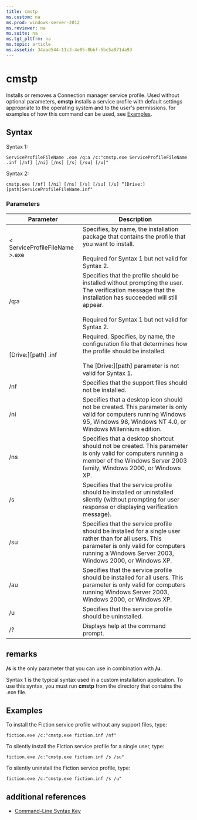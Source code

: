 ```yaml
---
title: cmstp
ms.custom: na
ms.prod: windows-server-2012
ms.reviewer: na
ms.suite: na
ms.tgt_pltfrm: na
ms.topic: article
ms.assetid: 34aad544-11c3-4e85-8bbf-5bc5a971da93
---
```

# cmstp
Installs or removes a Connection manager service profile. Used without optional parameters, **cmstp** installs a service profile with default settings appropriate to the operating system and to the user's permissions. for examples of how this command can be used, see [Examples](assetId:///c6d43992-8243-4f0a-8605-3152c8a8fe9a#BKMK_Examples).

## Syntax
Syntax 1:

```
ServiceProfileFileName .exe /q:a /c:"cmstp.exe ServiceProfileFileName .inf [/nf] [/ni] [/ns] [/s] [/su] [/u]"
```

Syntax 2:

```
cmstp.exe [/nf] [/ni] [/ns] [/s] [/su] [/u] “[Drive:][path]ServiceProfileFileName.inf"
```

### Parameters

|Parameter|Description|
|-------------|---------------|
|< ServiceProfileFileName >.exe|Specifies, by name, the installation package that contains the profile that you want to install.<br /><br />Required for Syntax 1 but not valid for Syntax 2.|
|\/q:a|Specifies that the profile should be installed without prompting the user. The verification message that the installation has succeeded will still appear.<br /><br />Required for Syntax 1 but not valid for Syntax 2.|
|\[Drive:\]\[path\] <ServiceProfileFileName>.inf|Required. Specifies, by name, the configuration file that determines how the profile should be installed.<br /><br />The \[Drive:\]\[path\] parameter is not valid for Syntax 1.|
|\/nf|Specifies that the support files should not be installed.|
|\/ni|Specifies that a desktop icon should not be created. This parameter is only valid for computers running Windows 95, Windows 98, Windows NT 4.0, or Windows Millennium edition.|
|\/ns|Specifies that a desktop shortcut should not be created. This parameter is only valid for computers running a member of the Windows Server 2003 family, Windows 2000, or Windows XP.|
|\/s|Specifies that the service profile should be installed or uninstalled silently \(without prompting for user response or displaying verification message\).|
|\/su|Specifies that the service profile should be installed for a single user rather than for all users. This parameter is only valid for computers running a Windows Server 2003, Windows 2000, or Windows XP.|
|\/au|Specifies that the service profile should be installed for all users. This parameter is only valid for computers running Windows Server 2003, Windows 2000, or Windows XP.|
|\/u|Specifies that the service profile should be uninstalled.|
|\/?|Displays help at the command prompt.|

## remarks
**\/s** is the only parameter that you can use in combination with **\/u**.

Syntax 1 is the typical syntax used in a custom installation application. To use this syntax, you must run **cmstp** from the directory that contains the <ServiceProfileFileName>.exe file.

## <a name="BKMK_Examples"></a>Examples
To install the Fiction service profile without any support files, type:

```
fiction.exe /c:"cmstp.exe fiction.inf /nf"
```

To silently install the Fiction service profile for a single user, type:

```
fiction.exe /c:"cmstp.exe fiction.inf /s /su"
```

To silently uninstall the Fiction service profile, type:

```
fiction.exe /c:"cmstp.exe fiction.inf /s /u"
```

## additional references

-   [Command-Line Syntax Key](commandline-syntax-key.md)


